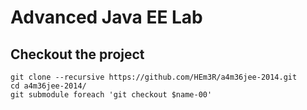 Advanced Java EE Lab
====================

Checkout the project
--------------------

    git clone --recursive https://github.com/HEm3R/a4m36jee-2014.git
    cd a4m36jee-2014/
    git submodule foreach 'git checkout $name-00'
